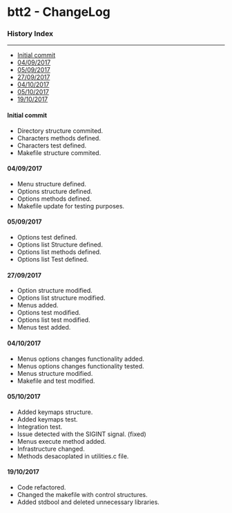# btt2 - ChangeLog

### History Index
---

   * [Initial commit ][1]
   * [04/09/2017][2]
   * [05/09/2017][3]
   * [27/09/2017][4]
   * [04/10/2017][5]
   * [05/10/2017][6]
   * [19/10/2017][7]

#### Initial commit

  * Directory structure commited.
  * Characters methods defined.
  * Characters test defined.
  * Makefile structure commited.

#### 04/09/2017

  * Menu structure defined.
  * Options structure defined.
  * Options methods defined.
  * Makefile update for testing purposes.

#### 05/09/2017

  * Options test defined.
  * Options list Structure defined.
  * Options list methods defined.
  * Options list Test defined.
  
#### 27/09/2017
  
  * Option structure modified.
  * Options list structure modified.
  * Menus added.
  * Options test modified.
  * Options list test modified.
  * Menus test added.

#### 04/10/2017

  * Menus options changes functionality added.
  * Menus options changes functionality tested.
  * Menus structure modified.
  * Makefile and test modified.

#### 05/10/2017

  * Added keymaps structure.
  * Added keymaps test.
  * Integration test.
  * Issue detected with the SIGINT signal. (fixed)
  * Menus execute method added.
  * Infrastructure changed.
  * Methods desacoplated in utilities.c file.
  
#### 19/10/2017

  * Code refactored.
  * Changed the makefile with control structures.
  * Added stdbool and deleted unnecessary libraries.

[1]: https://github.com/johanjerger/btt2/blob/master/changelog.md#initial-commit
[2]: https://github.com/johanjerger/btt2/blob/master/changelog.md#04092017
[3]: https://github.com/johanjerger/btt2/blob/master/changelog.md#05092017
[4]: https://github.com/johanjerger/btt2/blob/master/changelog.md#27092017
[5]: https://github.com/johanjerger/btt2/blob/master/changelog.md#04102017
[6]: https://github.com/johanjerger/btt2/blob/master/changelog.md#05102017
[7]: https://github.com/johanjerger/btt2/blob/master/changelog.md#19102017
